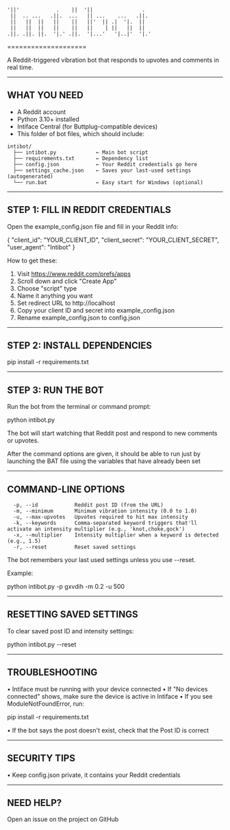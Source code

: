 ```
'||'            .    ||  '||                .   
 ||  .. ...   .||.  ...   || ...    ...   .||.  
 ||   ||  ||   ||    ||   ||'  || .|  '|.  ||   
 ||   ||  ||   ||    ||   ||    | ||   ||  ||   
.||. .||. ||.  '|.' .||.  '|...'   '|..|'  '|.'
```
====================

A Reddit-triggered vibration bot that responds to upvotes and comments in real time.

--------------------------
WHAT YOU NEED
--------------------------

- A Reddit account
- Python 3.10+ installed
- Intiface Central (for Buttplug-compatible devices)
- This folder of bot files, which should include:

```
intibot/
  ├── intibot.py             ← Main bot script
  ├── requirements.txt       ← Dependency list
  ├── config.json            ← Your Reddit credentials go here
  ├── settings_cache.json    ← Saves your last-used settings (autogenerated)
  └── run.bat                ← Easy start for Windows (optional)
```

--------------------------
STEP 1: FILL IN REDDIT CREDENTIALS
--------------------------

Open the example_config.json file and fill in your Reddit info:

{
  "client_id": "YOUR_CLIENT_ID",
  "client_secret": "YOUR_CLIENT_SECRET",
  "user_agent": "Intibot"
}

How to get these:

1. Visit https://www.reddit.com/prefs/apps
2. Scroll down and click "Create App"
3. Choose "script" type
4. Name it anything you want
5. Set redirect URL to http://localhost
6. Copy your client ID and secret into example_config.json
7. Rename example_config.json to config.json

--------------------------
STEP 2: INSTALL DEPENDENCIES
--------------------------

  pip install -r requirements.txt

--------------------------
STEP 3: RUN THE BOT
--------------------------

Run the bot from the terminal or command prompt:

  python intibot.py

The bot will start watching that Reddit post and respond to new comments or upvotes.

After the command options are given, it should be able to run just by launching the BAT file using the variables that have already been set

--------------------------
COMMAND-LINE OPTIONS
--------------------------

```
  -p, --id            Reddit post ID (from the URL)
  -m, --minimum       Minimum vibration intensity (0.0 to 1.0)
  -u, --max-upvotes   Upvotes required to hit max intensity
  -k, --keywords      Comma-separated keyword triggers that'll activate an intensity multiplier (e.g., 'knot,choke,gock')
  -x, --multiplier    Intensity multiplier when a keyword is detected (e.g., 1.5)
  -r, --reset         Reset saved settings
```

The bot remembers your last used settings unless you use --reset.

Example:

  python intibot.py -p gxvdih -m 0.2 -u 500

--------------------------
RESETTING SAVED SETTINGS
--------------------------

To clear saved post ID and intensity settings:

  python intibot.py --reset

--------------------------
TROUBLESHOOTING
--------------------------

• Intiface must be running with your device connected
• If "No devices connected" shows, make sure the device is active in Intiface
• If you see ModuleNotFoundError, run:

  pip install -r requirements.txt

• If the bot says the post doesn't exist, check that the Post ID is correct

--------------------------
SECURITY TIPS
--------------------------

• Keep config.json private, it contains your Reddit credentials

--------------------------
NEED HELP?
--------------------------

Open an issue on the project on GitHub
